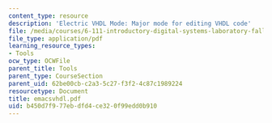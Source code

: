 ```yaml
---
content_type: resource
description: 'Electric VHDL Mode: Major mode for editing VHDL code'
file: /media/courses/6-111-introductory-digital-systems-laboratory-fall-2002/b450d7f977ebdfd4ce320f99edd0b910_emacsvhdl.pdf
file_type: application/pdf
learning_resource_types:
- Tools
ocw_type: OCWFile
parent_title: Tools
parent_type: CourseSection
parent_uid: 62be00cb-c2a3-5c27-f3f2-4c87c1989224
resourcetype: Document
title: emacsvhdl.pdf
uid: b450d7f9-77eb-dfd4-ce32-0f99edd0b910
---
```

